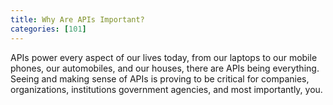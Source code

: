 ```yaml
---
title: Why Are APIs Important?
categories: [101]
---
```


APIs power every aspect of our lives today, from our laptops to our mobile phones, our automobiles, and our houses, there are APIs being everything. Seeing and making sense of APIs is proving to be critical for companies, organizations, institutions government agencies, and most importantly, you.